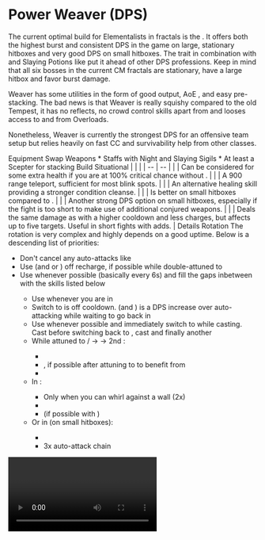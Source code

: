 # Power Weaver (DPS)

The current optimal build for Elementalists in fractals is the <Specialization name="weaver"/>. It offers both the highest burst and consistent DPS in the game on large, stationary hitboxes and very good DPS on small hitboxes. The trait <Trait id="1502"/> in combination with <Item id="24868"/> and Slaying Potions like <Item id="50082"/> put it ahead of other DPS professions. Keep in mind that all six bosses in the current CM fractals are stationary, have a large hitbox and favor burst damage.

Weaver has some utilities in the form of good <Condition name="vulnerability"/> output, AoE <Condition name="blind"/>, <Skill id="5536"/> and easy <Boon name="might"/> pre-stacking. The bad news is that Weaver is really squishy compared to the old Tempest, it has no reflects, no crowd control skills apart from <Skill id="5721"/> and looses access to <Boon name="stability"/> and <Boon name="protection"/> from Overloads.

Nonetheless, Weaver is currently the strongest DPS for an offensive team setup but relies heavily on fast CC and survivability help from other classes.

<Divider>
Equipment
</Divider>

<Grid>
<Column>
<Armor helmId="48081" helmRuneId="24836" helmRuneCount="6" helmAffix="Berserker" helmRune="Scholar" shouldersId="48083" shouldersRuneId="24836" shouldersRuneCount="6" shouldersAffix="Berserker" shouldersRune="Scholar" coatId="48079" coatRuneId="24836" coatRuneCount="6" coatAffix="Berserker" coatRune="Scholar" glovesId="48080" glovesRuneId="24836" glovesRuneCount="6" glovesAffix="Berserker" glovesRune="Scholar" leggingsId="48082" leggingsRuneId="24836" leggingsRuneCount="6" leggingsAffix="Berserker" leggingsRune="Scholar" bootsId="48078" bootsRuneId="24836" bootsRuneCount="6" bootsAffix="Berserker" bootsRune="Scholar"/>
</Column>

<Column>
<Weapons weapon1MainId="46773" weapon1MainSigil1Id="24615" weapon1MainSigil2Id="24868" weapon1MainType="Staff" weapon1MainAffix="Berserker" weapon1MainSigil1="Force" weapon1MainSigil2="Impact"/>

<Card>
<CardHeader>
Swap Weapons
</CardHeader>
<CardContent>
* Staffs with Night and Slaying Sigils
* At least a Scepter for <Boon name="might"/> stacking
</CardContent>
</Card>
</Column>

<Column>
<Trinkets backItemId="49384" backItemStatId="584" backItemAffix="Berserker" accessory1Id="39233" accessory1Affix="Berserker" accessory2Id="39232" accessory2Affix="Berserker" amuletId="39273" amuletAffix="Berserker" ring1Id="75669" ring1Affix="Berserker" ring2Id="76024" ring2Affix="Berserker"/>

<Consumables foodId="41569" utilityId="67530" infusionId="37131"/>
</Column>
</Grid>

<Divider>
Build
</Divider>

<Grid>
<Column width="9">
<Traits traits1Id="31" traits1="Fire" traits1Selected="296,325,1510" traits2Id="41" traits2="Air" traits2Selected="232,1502,226" traits3Id="56" traits3="Weaver" traits3Selected="2177,2061,2131"/>
</Column>

<Column>
<Skills weapon1Skill1="" weapon1Skill2="" weapon1Skill3="" weapon1Skill4="" weapon1Skill5="" utilitySkill1="5569" utilitySkill2="5567" utilitySkill3="5734" utilitySkill4="40183" utilitySkill5="5516"/>

<Card>
<CardHeader>
Situational
</CardHeader>
<CardContent>
| | |
| -- | -- |
| <Trait id="2115" text="false"/> | Can be considered for some extra health if you are at 100% critical chance without <Trait id="2177"/>. |
| <Skill id="5536" text="false"/> | A 900 range teleport, sufficient for most blink spots. |
| <Skill id="5507" text="false"/> | An alternative healing skill providing a stronger condition cleanse. |
| <Skill id="5624" text="false"/> | Is better on small hitboxes compared to <Skill id="5567"/>. |
| <Skill id="5539" text="false"/> | Another strong DPS option on small hitboxes, especially if the fight is too short to make use of additional conjured weapons. |
| <Skill id="5638" text="false"/> | Deals the same damage as <Skill id="5539"/> with a higher cooldown and less charges, but affects up to five targets. Useful in short fights with adds. |
</CardContent>
</Card>
</Column>
</Grid>

<Divider>
Details
</Divider>

<Grid>
<Column width="9">
<Card>
<CardHeader>
Rotation
</CardHeader>
<CardContent>
The rotation is very complex and highly depends on a good <Effect name="alacrity"/> uptime. Below is a descending list of priorities:

* Don't cancel any auto-attacks like <Skill id="5491"/>
* Use <Skill id="40183"/> (and <Skill id="5539"/> or <Skill id="5638"/>) off recharge, if possible while double-attuned to <Skill id="5492"/>
* Use <Skill id="5548"/> whenever possible (basically every 6s) and fill the gaps inbetween with the skills listed below
    * Use <Skill id="5679"/> whenever you are in <Skill id="5492"/>
    * Switch to <Skill id="5494"/> is off cooldown. <Skill id="41125"/> (and <Skill id="5552"/>) is a DPS increase over auto-attacking while waiting to go back in <Skill id="5492"/>
    * Use <Skill id="5501"/> whenever possible and immediately switch to <Skill id="5495"/> while casting. Cast <Skill id="5528"/> before switching back to <Skill id="5492"/>, cast <Skill id="43762"/> and finally another <Skill id="5548"/>
    * While attuned to <Skill id="5492"/>/<Skill id="5492"/> -> <Skill id="5516"/> -> 2nd <Skill id="5516"/>: 
        * <Skill id="5568"/>
        * <Skill id="5723"/>, if possible after attuning to <Skill id="5492"/> to benefit from <Trait id="2131"/>
        * <Skill id="5720"/>
    * In <Skill id="5516"/>:
        * Only when you can whirl against a wall <Skill id="5697"/> (2x)
        * <Skill id="5517"/>
        * <Skill id="5531"/> (if possible with <Trait id="2131"/>)
    * Or in <Skill id="5624"/> (on small hitboxes):
        * <Skill id="5725"/>
        * 3x auto-attack chain
</CardContent>
</Card>
</Column>

<Column>
<Video videoId="-RtVPPtJobk" videoTitle="Large Hitbox: 41.7k DPS by Eldar [qT]"/>

<Card>
<CardHeader>
CC skills
</CardHeader>
<CardContent>
| | |
| -- | -- |
| <Skill id="5721"/> | 300 damage |
| <Skill id="5733"/> | 232 damage |
</CardContent>
</Card>
</Column>
</Grid>
